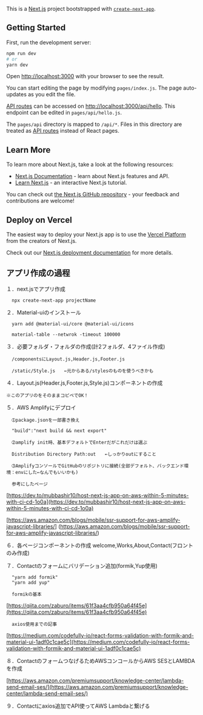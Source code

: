 This is a [Next.js](https://nextjs.org/) project bootstrapped with [`create-next-app`](https://github.com/vercel/next.js/tree/canary/packages/create-next-app).

## Getting Started

First, run the development server:

```bash
npm run dev
# or
yarn dev
```

Open [http://localhost:3000](http://localhost:3000) with your browser to see the result.

You can start editing the page by modifying `pages/index.js`. The page auto-updates as you edit the file.

[API routes](https://nextjs.org/docs/api-routes/introduction) can be accessed on [http://localhost:3000/api/hello](http://localhost:3000/api/hello). This endpoint can be edited in `pages/api/hello.js`.

The `pages/api` directory is mapped to `/api/*`. Files in this directory are treated as [API routes](https://nextjs.org/docs/api-routes/introduction) instead of React pages.

## Learn More

To learn more about Next.js, take a look at the following resources:

- [Next.js Documentation](https://nextjs.org/docs) - learn about Next.js features and API.
- [Learn Next.js](https://nextjs.org/learn) - an interactive Next.js tutorial.

You can check out [the Next.js GitHub repository](https://github.com/vercel/next.js/) - your feedback and contributions are welcome!

## Deploy on Vercel

The easiest way to deploy your Next.js app is to use the [Vercel Platform](https://vercel.com/import?utm_medium=default-template&filter=next.js&utm_source=create-next-app&utm_campaign=create-next-app-readme) from the creators of Next.js.

Check out our [Next.js deployment documentation](https://nextjs.org/docs/deployment) for more details.


## アプリ作成の過程
１．next.jsでアプリ作成

      npx create-next-app projectName


２．Material-uiのインストール

      yarn add @material-ui/core @material-ui/icons 

      material-table --netwrok -timeout 100000


３．必要フォルダ・フォルダの作成(計2フォルダ、4ファイル作成)

      /componentsにLayout.js,Header.js,Footer.js

      /static/Style.js　　←元からある/stylesのものを使うべきかも


４．Layout.js(Header.js,Footer.js,Style.js)コンポーネントの作成

    ※このアプリのをそのままコピペでOK！


５．AWS Amplifyにデプロイ

      ➀package.jsonを一部書き換え

      "build":"next build && next export"

      ➁amplify init時、基本デフォルトでEnterだがこれだけは選ぶ

      Distribution Directory Path:out　　←しっかりoutにすること

      ➂AmplifyコンソールでGitHubのリポジトリに接続(全部デフォルト、バックエンド環境：envにした←なんでもいいかも)

      参考にしたページ

  [https://dev.to/mubbashir10/host-next-js-app-on-aws-within-5-minutes-with-ci-cd-1o0a](https://dev.to/mubbashir10/host-next-js-app-on-aws-within-5-minutes-with-ci-cd-1o0a)

  [https://aws.amazon.com/blogs/mobile/ssr-support-for-aws-amplify-javascript-libraries/]
  (https://aws.amazon.com/blogs/mobile/ssr-support-for-aws-amplify-javascript-libraries/)


６．各ページコンポーネントの作成 welcome,Works,About,Contact(フロントのみ作成)


７．Contactのフォームにバリデーション追加(formik,Yup使用)

      "yarn add formik"
      "yarn add yup"

      formikの基本

  [https://qiita.com/zaburo/items/61f3aa4cfb950a64f45e](https://qiita.com/zaburo/items/61f3aa4cfb950a64f45e)

      axios使用までの記事

  [https://medium.com/codefully-io/react-forms-validation-with-formik-and-material-ui-1adf0c1cae5c](https://medium.com/codefully-io/react-forms-validation-with-formik-and-material-ui-1adf0c1cae5c)


８．ContactのフォームつなげるためAWSコンコールからAWS SESとLAMBDAを作成

  [https://aws.amazon.com/premiumsupport/knowledge-center/lambda-send-email-ses/](https://aws.amazon.com/premiumsupport/knowledge-center/lambda-send-email-ses/)


９．Contactにaxios追加でAPI使ってAWS Lambdaと繋げる
